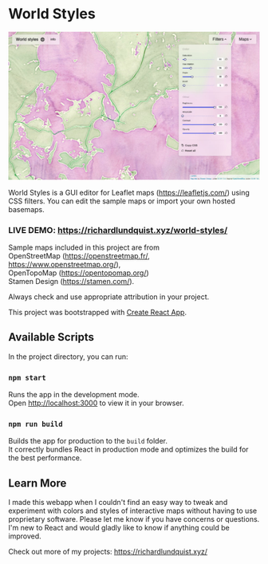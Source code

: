 # World Styles

![Screenshot](scrn.jpg)

World Styles is a GUI editor for Leaflet maps (https://leafletjs.com/) using CSS filters. You can edit the sample maps or import your own hosted basemaps. 


### LIVE DEMO: https://richardlundquist.xyz/world-styles/

Sample maps included in this project are from <br/>
OpenStreetMap (https://openstreetmap.fr/, https://www.openstreetmap.org/), <br/>
OpenTopoMap (https://opentopomap.org/)  <br/>
Stamen Design (https://stamen.com/). 

Always check and use appropriate attribution in your project. 

This project was bootstrapped with [Create React App](https://github.com/facebook/create-react-app).

## Available Scripts

In the project directory, you can run:

### `npm start`

Runs the app in the development mode.\
Open [http://localhost:3000](http://localhost:3000) to view it in your browser.


### `npm run build`

Builds the app for production to the `build` folder.\
It correctly bundles React in production mode and optimizes the build for the best performance.


## Learn More

I made this webapp when I couldn't find an easy way to tweak and experiment with colors and styles of interactive maps without having to use proprietary software. 
Please let me know if you have concerns or questions. I'm new to React and would gladly like to know if anything could be improved. 

Check out more of my projects: https://richardlundquist.xyz/
